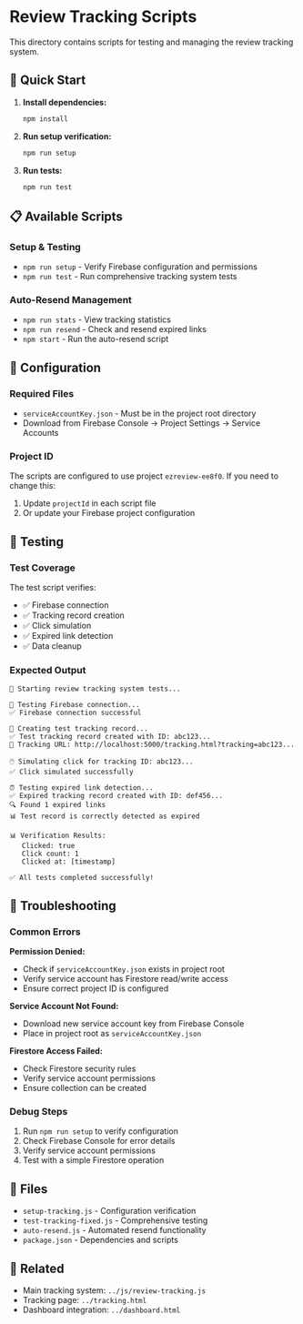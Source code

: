 # Review Tracking Scripts

This directory contains scripts for testing and managing the review tracking system.

## 🚀 Quick Start

1. **Install dependencies:**
   ```bash
   npm install
   ```

2. **Run setup verification:**
   ```bash
   npm run setup
   ```

3. **Run tests:**
   ```bash
   npm run test
   ```

## 📋 Available Scripts

### **Setup & Testing**
- `npm run setup` - Verify Firebase configuration and permissions
- `npm run test` - Run comprehensive tracking system tests

### **Auto-Resend Management**
- `npm run stats` - View tracking statistics
- `npm run resend` - Check and resend expired links
- `npm start` - Run the auto-resend script

## 🔧 Configuration

### **Required Files**
- `serviceAccountKey.json` - Must be in the project root directory
- Download from Firebase Console → Project Settings → Service Accounts

### **Project ID**
The scripts are configured to use project `ezreview-ee8f0`. If you need to change this:
1. Update `projectId` in each script file
2. Or update your Firebase project configuration

## 🧪 Testing

### **Test Coverage**
The test script verifies:
- ✅ Firebase connection
- ✅ Tracking record creation
- ✅ Click simulation
- ✅ Expired link detection
- ✅ Data cleanup

### **Expected Output**
```
🚀 Starting review tracking system tests...

🔌 Testing Firebase connection...
✅ Firebase connection successful

🧪 Creating test tracking record...
✅ Test tracking record created with ID: abc123...
🔗 Tracking URL: http://localhost:5000/tracking.html?tracking=abc123...

🖱️ Simulating click for tracking ID: abc123...
✅ Click simulated successfully

⏰ Testing expired link detection...
✅ Expired tracking record created with ID: def456...
🔍 Found 1 expired links
📊 Test record is correctly detected as expired

📊 Verification Results:
   Clicked: true
   Click count: 1
   Clicked at: [timestamp]

✅ All tests completed successfully!
```

## 🚨 Troubleshooting

### **Common Errors**

**Permission Denied:**
- Check if `serviceAccountKey.json` exists in project root
- Verify service account has Firestore read/write access
- Ensure correct project ID is configured

**Service Account Not Found:**
- Download new service account key from Firebase Console
- Place in project root as `serviceAccountKey.json`

**Firestore Access Failed:**
- Check Firestore security rules
- Verify service account permissions
- Ensure collection can be created

### **Debug Steps**
1. Run `npm run setup` to verify configuration
2. Check Firebase Console for error details
3. Verify service account permissions
4. Test with a simple Firestore operation

## 📁 Files

- `setup-tracking.js` - Configuration verification
- `test-tracking-fixed.js` - Comprehensive testing
- `auto-resend.js` - Automated resend functionality
- `package.json` - Dependencies and scripts

## 🔗 Related

- Main tracking system: `../js/review-tracking.js`
- Tracking page: `../tracking.html`
- Dashboard integration: `../dashboard.html`